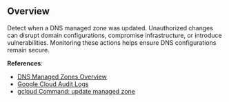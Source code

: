 ## Overview

Detect when a DNS managed zone was updated. Unauthorized changes can disrupt domain configurations, compromise infrastructure, or introduce vulnerabilities. Monitoring these actions helps ensure DNS configurations remain secure.

**References**:
- [DNS Managed Zones Overview](https://cloud.google.com/dns/docs/zones)
- [Google Cloud Audit Logs](https://cloud.google.com/logging/docs/audit)
- [gcloud Command: update managed zone](https://cloud.google.com/sdk/gcloud/reference/dns/managed-zones/update)